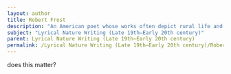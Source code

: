 ```yaml
---
layout: author
title: Robert Frost
description: "An American poet whose works often depict rural life and nature, Frost's poetry combines simplicity with profound insight. His famous poem 'Stopping by Woods on a Snowy Evening' embodies lyrical nature writing."
subject: "Lyrical Nature Writing (Late 19th–Early 20th century)"
parent: Lyrical Nature Writing (Late 19th–Early 20th century)
permalink: /Lyrical Nature Writing (Late 19th–Early 20th century)/Robert Frost/
---
```


does this matter?
